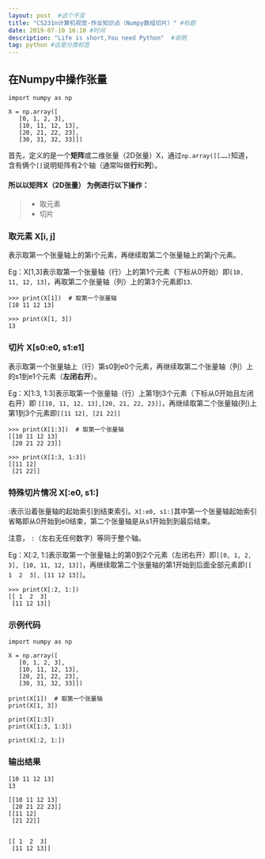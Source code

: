 ```yaml
---
layout: post  #这个不变
title: "CS231n计算机视觉-作业知识点（Numpy数组切片）" #标题
date: 2019-07-10 16:10 #时间
description: "Life is short,You need Python"  #说明
tag: python #这是分类标签
---
```


## 在Numpy中操作张量
```
import numpy as np

X = np.array([
   [0, 1, 2, 3],
   [10, 11, 12, 13],
   [20, 21, 22, 23],
   [30, 31, 32, 33]])
```
首先，定义的是一个**矩阵**或二维张量（2D张量）X，通过`np.array([[……)`知道，含有俩个`[[`说明矩阵有2个轴（通常叫做**行**和**列**）。
#### 所以**以矩阵X（2D张量）** 为例进行以下操作：
> * 取元素
> * 切片

### 取元素 X[i, j]
表示取第一个张量轴上的第i个元素，再继续取第二个张量轴上的第j个元素。

Eg：X[1,3]表示取第一个张量轴（行）上的第1个元素（下标从0开始）即`[10, 11, 12, 13]`，再取第二个张量轴（列）上的第3个元素即`13`.
```
>>> print(X[1])  # 取第一个张量轴
[10 11 12 13]

>>> print(X[1, 3])
13
```

### 切片 X[s0:e0, s1:e1]
表示取第一个张量轴上（行）第s0到e0个元素，再继续取第二个张量轴（列）上的s1到e1个元素（**左闭右开**）。

Eg：X[1:3, 1:3]表示取第一个张量轴（行）上第1到3个元素（下标从0开始且左闭右开）即
`[[10, 11, 12, 13],[20, 21, 22, 23]]`，再继续取第二个张量轴(列)上第1到3个元素即`[[11 12], [21 22]]`
```
>>> print(X[1:3])  # 取第一个张量轴
[[10 11 12 13]
 [20 21 22 23]]

>>> print(X[1:3, 1:3])
[[11 12]
 [21 22]]
```

### 特殊切片情况 X[:e0, s1:]
:表示沿着张量轴的起始索引到结束索引。`X[:e0, s1:]`其中第一个张量轴起始索引省略即从0开始到e0结束，第二个张量轴是从s1开始到到最后结束。

注意， `:`（左右无任何数字）等同于整个轴。

Eg：X[:2, 1:]表示取第一个张量轴上的第0到2个元素（左闭右开）即`[[0, 1, 2, 3], [10, 11, 12, 13]]`，再继续取第二个张量轴的第1开始到后面全部元素即`[[ 1  2  3], [11 12 13]]`。
```
>>> print(X[:2, 1:])
[[ 1  2  3]
 [11 12 13]]
```

### 示例代码
```
import numpy as np

X = np.array([
   [0, 1, 2, 3],
   [10, 11, 12, 13],
   [20, 21, 22, 23],
   [30, 31, 32, 33]])

print(X[1])  # 取第一个张量轴
print(X[1, 3])

print(X[1:3])
print(X[1:3, 1:3])

print(X[:2, 1:])
```
### 输出结果
```
[10 11 12 13]
13

[[10 11 12 13]
 [20 21 22 23]]
[[11 12]
 [21 22]]


[[ 1  2  3]
 [11 12 13]]
```
